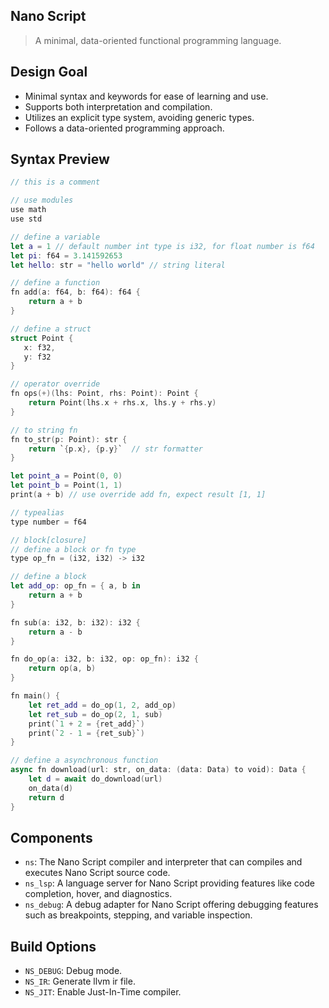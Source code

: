 Nano Script
-----------
> A minimal, data-oriented functional programming language.

## Design Goal
- Minimal syntax and keywords for ease of learning and use.
- Supports both interpretation and compilation.
- Utilizes an explicit type system, avoiding generic types.
- Follows a data-oriented programming approach.

## Syntax Preview
```swift
// this is a comment

// use modules
use math
use std

// define a variable
let a = 1 // default number int type is i32, for float number is f64
let pi: f64 = 3.141592653
let hello: str = "hello world" // string literal

// define a function
fn add(a: f64, b: f64): f64 {
    return a + b
}

// define a struct
struct Point {
   x: f32,
   y: f32
}

// operator override
fn ops(+)(lhs: Point, rhs: Point): Point {
    return Point(lhs.x + rhs.x, lhs.y + rhs.y)
}

// to string fn
fn to_str(p: Point): str {
    return `{p.x}, {p.y}`  // str formatter
}

let point_a = Point(0, 0)
let point_b = Point(1, 1)
print(a + b) // use override add fn, expect result [1, 1]

// typealias
type number = f64

// block[closure]
// define a block or fn type
type op_fn = (i32, i32) -> i32

// define a block
let add_op: op_fn = { a, b in 
    return a + b
}

fn sub(a: i32, b: i32): i32 {
    return a - b
}

fn do_op(a: i32, b: i32, op: op_fn): i32 {
    return op(a, b)
}

fn main() {
    let ret_add = do_op(1, 2, add_op)
    let ret_sub = do_op(2, 1, sub)
    print(`1 + 2 = {ret_add}`)
    print(`2 - 1 = {ret_sub}`)
}

// define a asynchronous function
async fn download(url: str, on_data: (data: Data) to void): Data {
    let d = await do_download(url)
    on_data(d)
    return d
}
```

## Components
- `ns`: The Nano Script compiler and interpreter that can compiles and executes Nano Script source code.
- `ns_lsp`: A language server for Nano Script providing features like code completion, hover, and diagnostics.
- `ns_debug`: A debug adapter for Nano Script offering debugging features such as breakpoints, stepping, and variable inspection.

## Build Options
- `NS_DEBUG`: Debug mode.
- `NS_IR`: Generate llvm ir file.
- `NS_JIT`: Enable Just-In-Time compiler.
